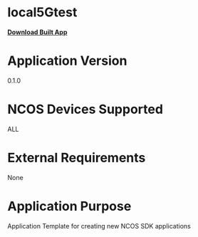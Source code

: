 local5Gtest
================
[**Download Built App**](https://github.com/cradlepoint/sdk-samples/releases/download/built_apps/local5Gtest.tar.gz)

Application Version
===================
0.1.0


NCOS Devices Supported
======================
ALL


External Requirements
=====================
None


Application Purpose
===================
Application Template for creating new NCOS SDK applications
